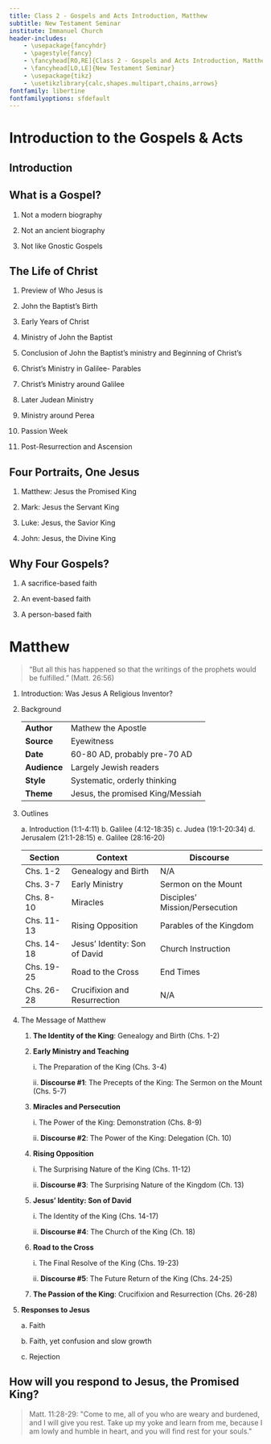 ```yaml
---
title: Class 2 - Gospels and Acts Introduction, Matthew
subtitle: New Testament Seminar
institute: Immanuel Church
header-includes:
    - \usepackage{fancyhdr}
    - \pagestyle{fancy}
    - \fancyhead[RO,RE]{Class 2 - Gospels and Acts Introduction, Matthew}
    - \fancyhead[LO,LE]{New Testament Seminar}
    - \usepackage{tikz}
    - \usetikzlibrary{calc,shapes.multipart,chains,arrows}
fontfamily: libertine
fontfamilyoptions: sfdefault
---
```


# Introduction to the Gospels & Acts

## Introduction

## What is a Gospel?

1. Not a modern biography

1. Not an ancient biography

1. Not like Gnostic Gospels

## The Life of Christ

1. Preview of Who Jesus is

1. John the Baptist’s Birth

1. Early Years of Christ

1. Ministry of John the Baptist

1. Conclusion of John the Baptist’s ministry and Beginning of Christ’s

1. Christ’s Ministry in Galilee- Parables

1. Christ’s Ministry around Galilee

1. Later Judean Ministry

1. Ministry around Perea

1. Passion Week

1. Post-Resurrection and Ascension

## Four Portraits, One Jesus

1. Matthew: Jesus the Promised King

1. Mark: Jesus the Servant King

1. Luke: Jesus, the Savior King

1. John: Jesus, the Divine King

## Why Four Gospels?

1. A sacrifice-based faith

1. An event-based faith

1. A person-based faith

# Matthew

> “But all this has happened so that the writings of the prophets would be fulfilled.” (Matt. 26:56)

1. Introduction:  Was Jesus A Religious Inventor?

2. Background

   |              |                                  |
   |--------------|----------------------------------|
   | __Author__   | Mathew the Apostle               |
   | __Source__   | Eyewitness                       |
   | __Date__     | 60-80 AD, probably pre-70 AD     |
   | __Audience__ | Largely Jewish readers           |
   | __Style__    | Systematic, orderly thinking     |
   | __Theme__    | Jesus, the promised King/Messiah |

3. Outlines

   a. Introduction (1:1-4:11)
   b. Galilee (4:12-18:35)
   c. Judea (19:1-20:34)
   d. Jerusalem (21:1-28:15)
   e. Galilee (28:16-20)

   | Section    | Context                       | Discourse                      |
   |------------|-------------------------------|--------------------------------|
   | Chs. 1-2   | Genealogy and Birth           | N/A                            |
   | Chs. 3-7   | Early Ministry                | Sermon on the Mount            |
   | Chs. 8-10  | Miracles                      | Disciples’ Mission/Persecution |
   | Chs. 11-13 | Rising Opposition             | Parables of the Kingdom        |
   | Chs. 14-18 | Jesus’ Identity: Son of David | Church Instruction             |
   | Chs. 19-25 | Road to the Cross             | End Times                      |
   | Chs. 26-28 | Crucifixion and Resurrection  | N/A                            |

4. The Message of Matthew

   1. __The Identity of the King__: Genealogy and Birth (Chs. 1-2)

   2. __Early Ministry and Teaching__

      i. The Preparation of the King (Chs. 3-4)

      ii. __Discourse #1__: The Precepts of the King: The Sermon on the Mount (Chs. 5-7)

   3. __Miracles and Persecution__

      i. The Power of the King: Demonstration (Chs. 8-9)

      ii. __Discourse #2__: The Power of the King: Delegation (Ch. 10)  

   4. __Rising Opposition__

      i. The Surprising Nature of the King (Chs. 11-12)

      ii.  __Discourse #3__: The Surprising Nature of the Kingdom (Ch. 13)  

   5. __Jesus’ Identity: Son of David__

      i. The Identity of the King (Chs. 14-17)

      ii.  __Discourse #4__: The Church of the King (Ch. 18)  

   6. __Road to the Cross__

      i. The Final Resolve of the King (Chs. 19-23)

      ii. __Discourse #5__: The Future Return of the King (Chs. 24-25)

   7. __The Passion of the King__: Crucifixion and Resurrection (Chs. 26-28)

5. __Responses to Jesus__

   a. Faith

   b. Faith, yet confusion and slow growth

   c. Rejection

## How will you respond to Jesus, the Promised King?

> Matt. 11:28-29:  "Come to me, all of you who are weary and burdened, and I will give you rest. Take up my yoke and learn from me, because I am lowly and humble in heart, and you will find rest for your souls."
